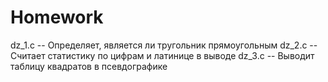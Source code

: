 # Homework

dz_1.c -- Определяет, является ли тругольник прямоугольным
dz_2.c -- Считает статистику по цифрам и латинице в выводе
dz_3.c -- Выводит таблицу квадратов в псевдографике
